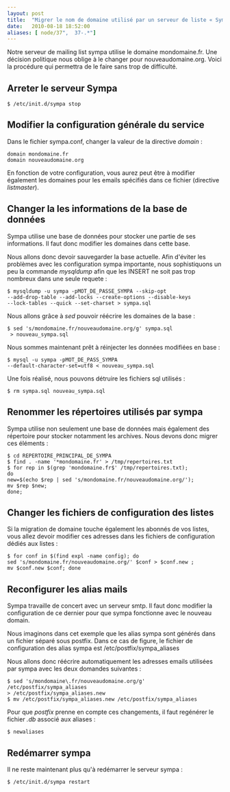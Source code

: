 ```yaml
---
layout: post
title:  "Migrer le nom de domaine utilisé par un serveur de liste « Sympa »"
date:   2010-08-18 18:52:00
aliases: [ node/37",  37-.*"]
---
```

Notre serveur de mailing list sympa utilise le domaine mondomaine.fr.
Une décision politique nous oblige à le changer pour nouveaudomaine.org.
Voici la procédure qui permettra de le faire sans trop de difficulté.

Arreter le serveur Sympa
------------------------

    $ /etc/init.d/sympa stop

Modifier la configuration générale du service
---------------------------------------------

Dans le fichier sympa.conf, changer la valeur de la directive *domain* :

    domain mondomaine.fr
    domain nouveaudomaine.org

En fonction de votre configuration, vous aurez peut être à modifier
également les domaines pour les emails spécifiés dans ce fichier
(directive *listmaster*).

Changer la les informations de la base de données
-------------------------------------------------

Sympa utilise une base de données pour stocker une partie de ses
informations. Il faut donc modifier les domaines dans cette base.

Nous allons donc devoir sauvegarder la base actuelle. Afin d'éviter les
problèmes avec les configuration sympa importante, nous sophistiquons un
peu la commande *mysqldump* afin que les INSERT ne soit pas trop
nombreux dans une seule requete :

    $ mysqldump -u sympa -pMOT_DE_PASSE_SYMPA --skip-opt 
    --add-drop-table --add-locks --create-options --disable-keys 
    --lock-tables --quick --set-charset > sympa.sql

Nous allons grâce à *sed* pouvoir réécrire les domaines de la base :

    $ sed 's/mondomaine.fr/nouveaudomaine.org/g' sympa.sql 
     > nouveau_sympa.sql

Nous sommes maintenant prêt à réinjecter les données modifiées en base :

    $ mysql -u sympa -pMOT_DE_PASS_SYMPA 
    --default-character-set=utf8 < nouveau_sympa.sql

Une fois réalisé, nous pouvons détruire les fichiers sql utilisés :

    $ rm sympa.sql nouveau_sympa.sql

Renommer les répertoires utilisés par sympa
-------------------------------------------

Sympa utilise non seulement une base de données mais également des
répertoire pour stocker notamment les archives. Nous devons donc migrer
ces éléments :

    $ cd REPERTOIRE_PRINCIPAL_DE_SYMPA
    $ find . -name '*mondomaine.fr' > /tmp/repertoires.txt
    $ for rep in $(grep 'mondomaine.fr$' /tmp/repertoires.txt); 
    do 
    new=$(echo $rep | sed 's/mondomaine.fr/nouveaudomaine.org/'); 
    mv $rep $new; 
    done;

Changer les fichiers de configuration des listes
------------------------------------------------

Si la migration de domaine touche également les abonnés de vos listes,
vous allez devoir modifier ces adresses dans les fichiers de
configuration dédiés aux listes :

    $ for conf in $(find expl -name config); do 
    sed 's/mondomaine.fr/nouveaudomaine.org/' $conf > $conf.new ; 
    mv $conf.new $conf; done

Reconfigurer les alias mails
----------------------------

Sympa travaille de concert avec un serveur smtp. Il faut donc modifier
la configuration de ce dernier pour que sympa fonctionne avec le nouveau
domain.

Nous imaginons dans cet exemple que les alias sympa sont générés dans un
fichier séparé sous postfix. Dans ce cas de figure, le fichier de
configuration des alias sympa est /etc/postfix/sympa\_aliases

Nous allons donc réécrire automatiquement les adresses emails utilisées
par sympa avec les deux domandes suivantes :

    $ sed 's/mondomaine\.fr/nouveaudomaine.org/g' /etc/postfix/sympa_aliases 
    > /etc/postfix/sympa_aliases.new
    $ mv /etc/postfix/sympa_aliases.new /etc/postfix/sympa_aliases

Pour que *postfix* prenne en compte ces changements, il faut regénérer
le fichier *.db* associé aux aliases :

    $ newaliases

Redémarrer sympa
----------------

Il ne reste maintenant plus qu'à redémarrer le serveur sympa :

    $ /etc/init.d/sympa restart
